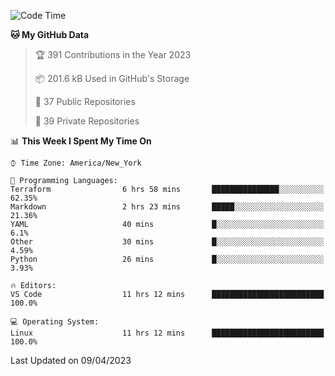 <!--START_SECTION:waka-->
![Code Time](http://img.shields.io/badge/Code%20Time-178%20hrs%2022%20mins-blue)

**🐱 My GitHub Data** 

> 🏆 391 Contributions in the Year 2023
 > 
> 📦 201.6 kB Used in GitHub's Storage 
 > 
> 📜 37 Public Repositories 
 > 
> 🔑 39 Private Repositories  
 > 
📊 **This Week I Spent My Time On** 

```text
⌚︎ Time Zone: America/New_York

💬 Programming Languages: 
Terraform                6 hrs 58 mins       ███████████████░░░░░░░░░░   62.35% 
Markdown                 2 hrs 23 mins       █████░░░░░░░░░░░░░░░░░░░░   21.36% 
YAML                     40 mins             █░░░░░░░░░░░░░░░░░░░░░░░░   6.1% 
Other                    30 mins             █░░░░░░░░░░░░░░░░░░░░░░░░   4.59% 
Python                   26 mins             █░░░░░░░░░░░░░░░░░░░░░░░░   3.93%

🔥 Editors: 
VS Code                  11 hrs 12 mins      █████████████████████████   100.0%

💻 Operating System: 
Linux                    11 hrs 12 mins      █████████████████████████   100.0%

```


 Last Updated on 09/04/2023
<!--END_SECTION:waka-->